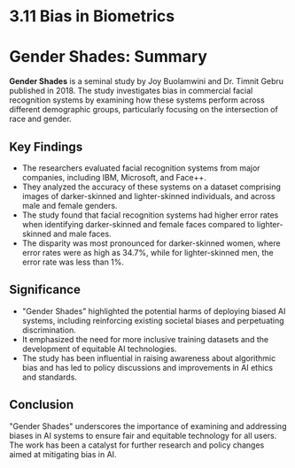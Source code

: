 # 3.11 Bias in Biometrics 

# Gender Shades: Summary

**Gender Shades** is a seminal study by Joy Buolamwini and Dr. Timnit Gebru published in 2018. The study investigates bias in commercial facial recognition systems by examining how these systems perform across different demographic groups, particularly focusing on the intersection of race and gender.

## Key Findings

- The researchers evaluated facial recognition systems from major companies, including IBM, Microsoft, and Face++.
- They analyzed the accuracy of these systems on a dataset comprising images of darker-skinned and lighter-skinned individuals, and across male and female genders.
- The study found that facial recognition systems had higher error rates when identifying darker-skinned and female faces compared to lighter-skinned and male faces.
- The disparity was most pronounced for darker-skinned women, where error rates were as high as 34.7%, while for lighter-skinned men, the error rate was less than 1%.

## Significance

- "Gender Shades" highlighted the potential harms of deploying biased AI systems, including reinforcing existing societal biases and perpetuating discrimination.
- It emphasized the need for more inclusive training datasets and the development of equitable AI technologies.
- The study has been influential in raising awareness about algorithmic bias and has led to policy discussions and improvements in AI ethics and standards.

## Conclusion

"Gender Shades" underscores the importance of examining and addressing biases in AI systems to ensure fair and equitable technology for all users. The work has been a catalyst for further research and policy changes aimed at mitigating bias in AI.

